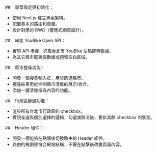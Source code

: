 ##　專案設定與初始化：
- 使用 Next.js 建立專案架構。
- 配置基本的路由和頁面。
- 設計對應的 RWD（響應式網頁設計）。

##　串接 YouBike Open API：
- 實現 API 串接，抓取台北市 YouBike 站點即時數據。
- 為其它縣市配置假數據或預留空白區域。

##　縣市搜尋功能：
- 開發一個搜尋輸入框，用於篩選縣市。
- 搜尋結果用於控制縣市清單的展示/收合。
- 添加一鍵清除搜尋內容的功能。

##　行政區篩選功能：
- 渲染所有台北市行政區的 checkbox。
- 實現全選與個別選擇的邏輯，勾選或取消後，更新其餘 checkbox 的狀態。

##　Header 組件：
- 開發一個能夠在點擊後切換路由的 Header 組件。
- 路由的規劃應符合網站結構，不需在點擊後改變頁面內容。